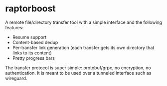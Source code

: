 # raptorboost

A remote file/directory transfer tool with a simple interface and the following features:
- Resume support
- Content-based dedup
- Per-transfer link generation (each transfer gets its own directory that links to its content)
- Pretty progress bars

The transfer protocol is super simple: protobuf/grpc, no encryption, no authentication. It is meant to be used over a tunneled interface such as wireguard.
